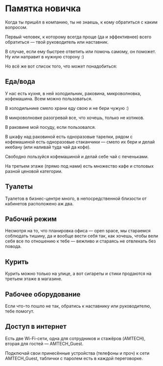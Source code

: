 # Памятка новичка

Когда ты пришёл в компанию, ты не знаешь, к кому обратиться с каким вопросом.

Первый человек, к которому всегда проще (да и эффективнее) всего обратиться — твой руководитель или наставник.

В случае, если ему быстрее ответить или помочь самому, он поможет. Ну или направит в нужную сторону :)

Но всё же вот список того, что может понадобиться:

## Еда/вода

У нас есть кухня, в ней холодильник, раковина, микроволновка, кофемашина. Всем можно пользоваться.

В холодильнике смело храни еду свою и не бери чужую :)

В микроволновке разогревай все, что хочешь, только не котиков.

В раковине мой посуду, если пользовался.

В шкафу над раковиной есть одноразовые тарелки, рядом с кофемашиной есть одноразовые стаканчики — смело их бери и делай икебану (или наливай туда чай да кофе).

Свободно пользуйся кофемашиной и делай себе чай с печеньками.

На третьем этаже (прямо под нами) есть множество кафе и столовых разной ценовой категории.

## Туалеты

Туалетов в бизнес-центре много, в непосредственной близости от кабинетов расположено аж два.

## Рабочий режим

Несмотря на то, что планировка офиса — open space, мы стараемся соблюдать тишину, да и вообще вести себя так, как хочешь, чтобы вели себя все по отношению к тебе — вежливо и стараясь не отвлекать без повода.

## Курить

Курить можно только на улице, а вот сигареты и стики продаются на третьем этаже в магазине.

## Рабочее оборудование

Если что-то пошло не так, обратись к наставнику или руководителю, тебе помогут.

## Доступ в интернет

Есть две Wi-Fi-сети, одна для сотрудников и стажёров (AMTECH), вторая для гостей — AMTECH_Guest.

Подключай свои принесённые устройства (телефоны и проч) к сети AMTECH_Guest, таблички с паролем есть в каждой переговорке.

